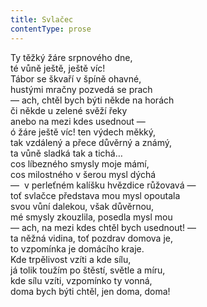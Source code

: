 ```yaml
---
title: Svlačec
contentType: prose
---
```


Ty těžký žáre srpnového dne,  
té vůně ještě, ještě víc!  
Tábor se škvaří v špíně ohavné,  
hustými mračny pozvedá se prach  
— ach, chtěl bych býti někde na horách  
či někde u zelené svěží řeky  
anebo na mezi kdes usednout —  
ó žáre ještě víc! ten výdech měkký,  
tak vzdálený a přece důvěrný a známý,  
ta vůně sladká tak a tichá…  
cos líbezného smysly moje mámí,  
cos milostného v šerou mysl dýchá  
—  v perleťném kalíšku hvězdice růžovavá —  
toť svlačce představa mou mysl opoutala  
svou vůní dalekou, však důvěrnou,  
mé smysly zkouzlila, posedla mysl mou  
— ach, na mezi kdes chtěl bych usednout! —  
ta něžná vidina, toť pozdrav domova je,  
to vzpomínka je domácího kraje.  
Kde trpělivost vzíti a kde sílu,  
já tolik toužím po štěstí, světle a míru,  
kde sílu vzíti, vzpomínko ty vonná,  
doma bych býti chtěl, jen doma, doma!
